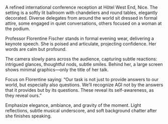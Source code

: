 A refined international conference reception at Hôtel West End, Nice. The setting is a softly lit ballroom with chandeliers and round tables, elegantly decorated. Diverse delegates from around the world sit dressed in formal attire, some engaged in quiet conversations, others focused on a woman at the podium.

Professor Florentine Fischer stands in formal evening wear, delivering a keynote speech. She is poised and articulate, projecting confidence. Her words are calm but profound.

The camera slowly pans across the audience, capturing subtle reactions: intrigued glances, thoughtful nods, subtle smiles. Behind her, a large screen shows minimal graphics—only the title of her talk.

Focus on Florentine saying:
“Our task is not just to provide answers to our world, but especially also questions.
We’ll recognize AGI not by the answers that it provides but by its questions. These reveal its self-awareness, as they reveal ours.”

Emphasize elegance, ambiance, and gravity of the moment. Light reflections, subtle musical underscore, and soft background chatter after she finishes speaking.
